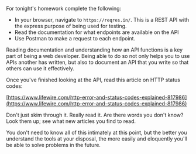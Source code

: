 For tonight's homework complete the following:

- In your browser, navigate to `https://reqres.in/`. This is a REST API with the express purpose of being used for testing.
- Read the documentation for what endpoints are available on the API
- Use Postman to make a request to each endpoint.

Reading documentation and understanding how an API functions is a key part of being a web developer. Being able to do so not only helps you to use APIs another has written, but also to document an API that you write so that others can use it effectively.

Once you've finished looking at the API, read this article on HTTP status codes:

[https://www.lifewire.com/http-error-and-status-codes-explained-817986](https://www.lifewire.com/http-error-and-status-codes-explained-817986)

Don't just skim through it. Really read it. Are there words you don't know? Look them up; see what new articles you find to read. 

You don't need to know all of this intimately at this point, but the better you understand the tools at your disposal, the more easily and eloquently you'll be able to solve problems in the future.  
